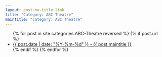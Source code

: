 ```yaml
---
layout: post-no-title-link
title: "Category: ABC Theatre"
maintitle: "Category: ABC Theatre"
---
```


<ul>
  {% for post in site.categories.ABC-Theatre reversed %}
    {% if post.url %}
        <li><a href="{{ post.url }}">{{ post.date | date: "%Y-%m-%d" }} - {{ post.maintitle }}</a></li>
    {% endif %}
  {% endfor %}
</ul>

